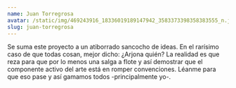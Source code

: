 ```yaml
---
name: Juan Torregrosa
avatar: /static/img/469243916_18336019189147942_3583373398358383555_n.jpg
slug: juan-torregrosa
---
```


Se suma este proyecto a un atiborrado sancocho de ideas. En el rarísimo caso de que todas cosan, mejor dicho: ¿Arjona quién? La realidad es que reza para que por lo menos una salga a flote y así demostrar que el componente activo del arte está en romper convenciones. Léanme para que eso pase y así gamamos todos -principalmente yo-.
